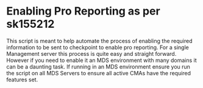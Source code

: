 # Enabling Pro Reporting as per sk155212
This script is meant to help automate the process of enabling the required information to be sent to checkpoint to enable pro reporting.
For a single Management server this process is quite easy and straight forward. However if you need to enable it an MDS environment with many domains it can be a daunting task.
If running in an MDS environment ensure you run the script on all MDS Servers to ensure all active CMAs have the required features set.
